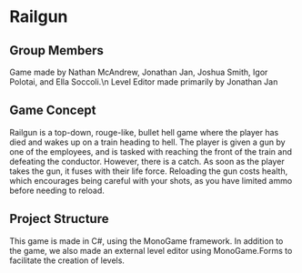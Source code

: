 # Railgun

## Group Members
Game made by Nathan McAndrew, Jonathan Jan, Joshua Smith, Igor Polotai, and Ella Soccoli.\n
Level Editor made primarily by Jonathan Jan

## Game Concept

Railgun is a top-down, rouge-like, bullet hell game where the player has died and wakes up on a train heading to hell. The player is given a gun by one of the employees, and is tasked with reaching the front of the train and defeating the conductor. However, there is a catch. As soon as the player takes the gun, it fuses with their life force. Reloading the gun costs health, which encourages being careful with your shots, as you have limited ammo before needing to reload.

## Project Structure

This game is made in C#, using the MonoGame framework. In addition to the game, we also made an external level editor using MonoGame.Forms to facilitate the creation of levels.
